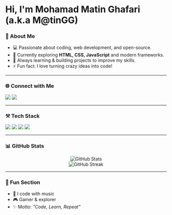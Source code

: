 # Hi, I'm Mohamad Matin Ghafari (a.k.a **M@tinGG**)  

### 🚀 About Me
- 💻 Passionate about coding, web development, and open-source.  
- 🎯 Currently exploring **HTML, CSS, JavaScript** and modern frameworks.  
- 🧠 Always learning & building projects to improve my skills.  
- ⚡ Fun fact: I love turning crazy ideas into code!  

---

### 🌐 Connect with Me
<p align="left">
<a href="https://github.com/MatinGG"><img src="https://img.shields.io/badge/GitHub-100000?style=flat&logo=github&logoColor=white"/></a>
<a href="mailto:m.ghafari904@gmail.com"><img src="https://img.shields.io/badge/Gmail-D14836?style=flat&logo=gmail&logoColor=white"/></a>
</p>

---

### ⚒️ Tech Stack
<p>
  <img src="https://img.shields.io/badge/HTML5-E34F26?style=flat&logo=html5&logoColor=white"/>
  <img src="https://img.shields.io/badge/CSS3-1572B6?style=flat&logo=css3&logoColor=white"/>
  <img src="https://img.shields.io/badge/JavaScript-323330?style=flat&logo=javascript&logoColor=F7DF1E"/>
  <img src="https://img.shields.io/badge/Git-F05032?style=flat&logo=git&logoColor=white"/>
</p>

---

### 📊 GitHub Stats
<p align="center">
  <img src="https://github-readme-stats.vercel.app/api?username=M@tinGG&show_icons=true&theme=tokyonight" alt="GitHub Stats"/>
  <br/>
  <img src="https://github-readme-streak-stats.herokuapp.com/?user=M@tinGG&theme=tokyonight" alt="GitHub Streak"/>
</p>

---

### 🎨 Fun Section
- 🎵 I code with music  
- 🎮 Gamer & explorer  
- ✨ Motto: *"Code, Learn, Repeat"*  
